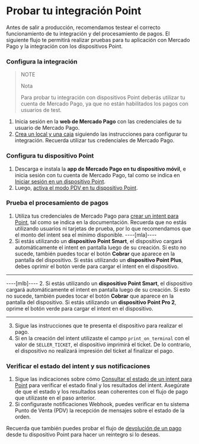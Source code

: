 # Probar tu integración Point

Antes de salir a producción, recomendamos testear el correcto funcionamiento de tu integración y del procesamiento de pagos.
El siguiente flujo te permitirá realizar pruebas para tu aplicación con Mercado Pago y la integración con los dispositivos Point. 

### Configura la integración 

> NOTE
>
> Nota
>
> Para probar tu integración con dispositivos Point deberás utilizar tu cuenta de Mercado Pago, ya que no están habilitados los pagos con usuarios de test.

1. Inicia sesión en la **web de Mercado Pago** con las credenciales de tu usuario de Mercado Pago. 
2. [Crea un local y una caja](/developers/es/docs/instore-api/integration-configuration/create-store-point-of-sale) siguiendo las instrucciones para configurar tu integración. Recuerda utilizar tus credenciales de Mercado Pago.

### Configura tu dispositivo Point 

1. Descarga e instala la **app de Mercado Pago en tu dispositivo móvil**, e inicia sesión con tu cuenta de Mercado Pago, tal como se indica en [Iniciar sesión en un dispositivo Point](/developers/es/docs/instore-api/integration-configuration/signin-point).
2. Luego, [activa el modo PDV en tu dispositivo Point](/developers/es/docs/instore-api/integration-configuration/enable-pdv).

### Prueba el procesamiento de pagos

1. Utiliza tus credenciales de Mercado Pago para [crear un intent para Point](/developers/es/docs/instore-api/payments-processing/create-and-manage-intent/point), tal como se indica en la documentación. Recuerda que no estás utilizando usuarios ni tarjetas de prueba, por lo que recomendamos que el monto del intent sea el mínimo disponible.
----[mla]----
2. Si estás utilizando un **dispositivo Point Smart**, el dispositivo cargará automáticamente el intent en pantalla luego de su creación. Si esto no sucede, también puedes tocar el botón **Cobrar** que aparece en la pantalla del dispositivo. 
 Si estás utilizando un **dispositivo Point Plus**, debes oprimir el botón verde para cargar el intent en el dispositivo.

------------
----[mlb]----
2. Si estás utilizando un **dispositivo Point Smart**, el dispositivo cargará automáticamente el intent en pantalla luego de su creación. Si esto no sucede, también puedes tocar el botón **Cobrar** que aparece en la pantalla del dispositivo.
 Si estás utilizando un **dispositivo Point Pro 2**, oprime el botón verde para cargar el intent en el dispositivo.

------------
3. Sigue las instrucciones que te presenta el dispositivo para realizar el pago. 
4. Si en la creación del intent utilizaste el campo `print_on_terminal` con el valor de `SELLER_TICKET`, el dispositivo imprimirá el ticket. De lo contrario, el dispositivo no realizará impresión del ticket al finalizar el pago.

### Verificar el estado del intent y sus notificaciones

1. Sigue las indicaciones sobre cómo [Consultar el estado de un intent para Point](/developers/es/docs/instore-api/payments-processing/create-and-manage-intent/point) para verificar el estado final y los resultados del intent. Asegúrate de que el estado y los resultados sean coherentes con el flujo de pago que utilizaste en el paso anterior.
2. Si configuraste notificaciones Webhook, puedes verificar en tu sistema Punto de Venta (PDV) la recepción de mensajes sobre el estado de la orden.

Recuerda que también puedes probar el flujo de [devolución de un pago](/developers/es/docs/instore-api/payments-processing/create-and-manage-intent/point) desde tu dispositivo Point para hacer un reintegro si lo deseas.

